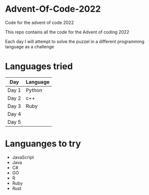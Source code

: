 # Advent-Of-Code-2022
Code for the advent of code 2022 

This repo contains all the code for the Advent of coding 2022 

Each day I will attempt to solve the puzzel in a different programming language as a challenge 

# Languages tried 

| Day | Language |
|-----|----------|
|Day 1| Python |
|Day 2| c++ |
|Day 3| Ruby |
|Day 4| |
|Day 5| |

# Languanges to try 

- JavaScript 
- Java 
- C#
- GO
- R 
- Ruby 
- Rust 
